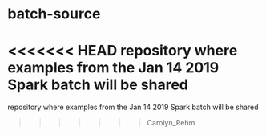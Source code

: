 # batch-source
<<<<<<< HEAD
repository where examples from the Jan 14 2019 Spark batch will be shared
=======
repository where examples from the Jan 14 2019 Spark batch will be 
shared

>>>>>>> Carolyn_Rehm
